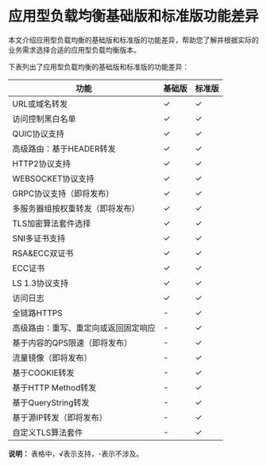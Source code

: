 # 应用型负载均衡基础版和标准版功能差异

本文介绍应用型负载均衡的基础版和标准版的功能差异，帮助您了解并根据实际的业务需求选择合适的应用型负载均衡版本。

下表列出了应用型负载均衡的基础版和标准版的功能差异：

|功能|基础版|标准版|
|--|---|---|
|URL或域名转发|✓|✓|
|访问控制黑白名单|✓|✓|
|QUIC协议支持|✓|✓|
|高级路由：基于HEADER转发|✓|✓|
|HTTP2协议支持|✓|✓|
|WEBSOCKET协议支持|✓|✓|
|GRPC协议支持（即将发布）|✓|✓|
|多服务器组按权重转发（即将发布）|✓|✓|
|TLS加密算法套件选择|✓|✓|
|SNI多证书支持|✓|✓|
|RSA&ECC双证书|✓|✓|
|ECC证书|✓|✓|
|LS 1.3协议支持|✓|✓|
|访问日志|✓|✓|
|全链路HTTPS|-|✓|
|高级路由：重写、重定向或返回固定响应|-|✓|
|基于内容的QPS限速（即将发布）|-|✓|
|流量镜像（即将发布）|-|✓|
|基于COOKIE转发|-|✓|
|基于HTTP Method转发|-|✓|
|基于QueryString转发|-|✓|
|基于源IP转发（即将发布）|-|✓|
|自定义TLS算法套件|-|✓|

**说明：** 表格中，√表示支持，-表示不涉及。

